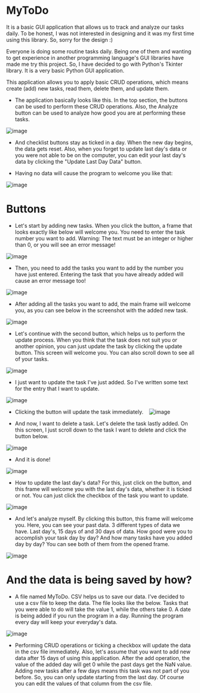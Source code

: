 # MyToDo
It is a basic GUI application that allows us to track and analyze our tasks daily. To be honest, I was not interested in designing and it was my first time using this library. So, sorry for the design :)


Everyone is doing some routine tasks daily. Being one of them and wanting to get experience in another programming language's GUI libraries have made me try this project. So, I have decided to go with Python's Tkinter library. It is a very basic Python GUI application.

This application allows you to apply basic CRUD operations, which means create (add) new tasks, read them, delete them, and update them.



- The application basically looks like this. In the top section, the buttons can be used to perform these CRUD operations. Also, the Analyze button can be used to analyze how good you are at performing these tasks.

![image](https://user-images.githubusercontent.com/44292203/202788856-17e0ca24-0477-4995-aba7-7a56ba68e14c.png)

- And checklist buttons stay as ticked in a day. When the new day begins, the data gets reset. Also, when you forget to update last day's data or you were not able to be on the computer, you can edit your last day's data by clicking the "Update Last Day Data" button.

- Having no data will cause the program to welcome you like that:

![image](https://user-images.githubusercontent.com/44292203/202730689-ad32e0c9-5a86-42ff-8ca4-227370ec0af3.png)




# Buttons

- Let's start by adding new tasks. When you click the button, a frame that looks exactly like below will welcome you. You need to enter the task number you want to add. Warning: The text must be an integer or higher than 0, or you will see an error message!

![image](https://user-images.githubusercontent.com/44292203/202723047-5e8e15ca-0962-4d34-bc33-68e75ec2cc83.png)

- Then, you need to add the tasks you want to add by the number you have just entered. Entering the task that you have already added will cause an error message too!

![image](https://user-images.githubusercontent.com/44292203/202723729-6b48c3e9-9cc4-4be5-934c-da2dc91d4fd3.png)

- After adding all the tasks you want to add, the main frame will welcome you, as you can see below in the screenshot with the added new task.

![image](https://user-images.githubusercontent.com/44292203/202793174-757bb080-b002-49d1-80f0-e91b803de279.png)

- Let's continue with the second button, which helps us to perform the update process. When you think that the task does not suit you or another opinion, you can just update the task by clicking the update button. This screen will welcome you. You can also scroll down to see all of your tasks.

![image](https://user-images.githubusercontent.com/44292203/202793299-a5e1e5d3-c009-4138-8659-88661d093ffe.png)

- I just want to update the task I've just added. So I've written some text for the entry that I want to update.

![image](https://user-images.githubusercontent.com/44292203/202725925-6e9870dc-2084-42bf-81df-03ea05835069.png)

- Clicking the button will update the task immediately. 
 
![image](https://user-images.githubusercontent.com/44292203/202793426-30419945-f515-42a4-a732-1019c738f4ec.png)

- And now, I want to delete a task. Let's delete the task lastly added. On this screen, I just scroll down to the task I want to delete and click the button below.

![image](https://user-images.githubusercontent.com/44292203/202793560-9bb68022-03ea-4b6b-90aa-d0375d9ca02e.png)

- And it is done!

![image](https://user-images.githubusercontent.com/44292203/202793636-bb5ab8bc-1827-4993-bf6b-276eb62d9603.png)

- How to update the last day's data? For this, just click on the button, and this frame will welcome you with the last day's data, whether it is ticked or not. You can just click the checkbox of the task you want to update.

![image](https://user-images.githubusercontent.com/44292203/202794166-4626c111-c9d6-4092-a35b-2650f1b6770b.png)

- And let's analyze myself. By clicking this button, this frame will welcome you. Here, you can see your past data. 3 different types of data we have. Last day's, 15 days of and 30 days of data. How good were you to accomplish your task day by day? And how many tasks have you added day by day? You can see both of them from the opened frame.

![image](https://user-images.githubusercontent.com/44292203/202794294-a6202aeb-a529-4c6d-801e-f91a17d4c8df.png)

# And the data is being saved by how?

- A file named MyToDo. CSV helps us to save our data. I've decided to use a csv file to keep the data. The file looks like the below. Tasks that you were able to do will take the value 1, while the others take 0. A date is being added if you run the program in a day. Running the program every day will keep your everyday's data.

![image](https://user-images.githubusercontent.com/44292203/202794646-1802ec73-2dbb-455a-9f5e-d74fc2c048a1.png)

- Performing CRUD operations or ticking a checkbox will update the data in the csv file immediately. Also, let's assume that you want to add new data after 15 days of using this application. After the add operation, the value of the added day will get 0 while the past days get the NaN value. Adding new tasks after a few days means this task was not part of you before. So, you can only update starting from the last day. Of course you can edit the values of that column from the csv file.

